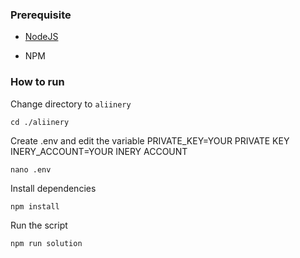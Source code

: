 ### Prerequisite

- [NodeJS](https://nodejs.org/en/)

- NPM



### How to run

Change directory to ```aliinery```

```shell
cd ./aliinery
```

Create .env and edit the variable
PRIVATE_KEY=YOUR PRIVATE KEY
INERY_ACCOUNT=YOUR INERY ACCOUNT

```shell
nano .env
```

Install dependencies

```shell
npm install
```

Run the script

```
npm run solution
```
